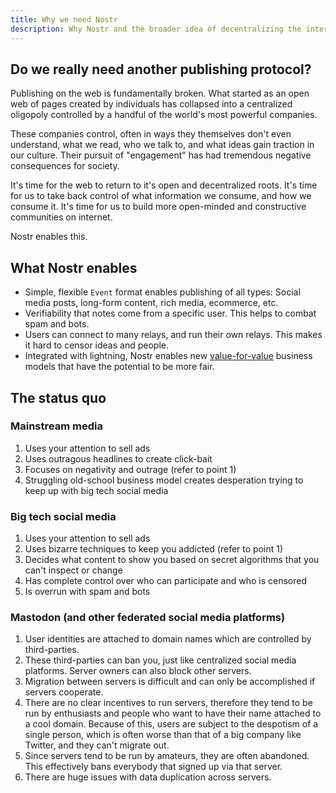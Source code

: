 ```yaml
---
title: Why we need Nostr
description: Why Nostr and the broader idea of decentralizing the internet is an important concept.
---
```


## Do we really need another publishing protocol?

Publishing on the web is fundamentally broken. What started as an open web of pages created by individuals has collapsed into a centralized oligopoly controlled by a handful of the world's most powerful companies.

These companies control, often in ways they themselves don't even understand, what we read, who we talk to, and what ideas gain traction in our culture. Their pursuit of "engagement" has had tremendous negative consequences for society.

It's time for the web to return to it's open and decentralized roots. It's time for us to take back control of what information we consume, and how we consume it. It's time for us to build more open-minded and constructive communities on internet.

Nostr enables this.

## What Nostr enables

-   Simple, flexible `Event` format enables publishing of all types: Social media posts, long-form content, rich media, ecommerce, etc.
-   Verifiability that notes come from a specific user. This helps to combat spam and bots.
-   Users can connect to many relays, and run their own relays. This makes it hard to censor ideas and people.
-   Integrated with lightning, Nostr enables new [value-for-value](https://value4value.info/) business models that have the potential to be more fair.

## The status quo

### Mainstream media

1. Uses your attention to sell ads
1. Uses outragous headlines to create click-bait
1. Focuses on negativity and outrage (refer to point 1)
1. Struggling old-school business model creates desperation trying to keep up with big tech social media

### Big tech social media

1. Uses your attention to sell ads
1. Uses bizarre techniques to keep you addicted (refer to point 1)
1. Decides what content to show you based on secret algorithms that you can't inspect or change
1. Has complete control over who can participate and who is censored
1. Is overrun with spam and bots

### Mastodon (and other federated social media platforms)

1. User identities are attached to domain names which are controlled by third-parties.
1. These third-parties can ban you, just like centralized social media platforms. Server owners can also block other servers.
1. Migration between servers is difficult and can only be accomplished if servers cooperate.
1. There are no clear incentives to run servers, therefore they tend to be run by enthusiasts and people who want to have their name attached to a cool domain. Because of this, users are subject to the despotism of a single person, which is often worse than that of a big company like Twitter, and they can't migrate out.
1. Since servers tend to be run by amateurs, they are often abandoned. This effectively bans everybody that signed up via that server.
1. There are huge issues with data duplication across servers.
